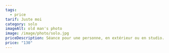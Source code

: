 ```yaml
---
tags:
  - price
tarif: Juste moi
category: solo
imageAlt: old man's photo
image: /image/photo/solo.jpg
priceDescription: Séance pour une personne, en extérieur ou en studio.
price: "130"
---
```

